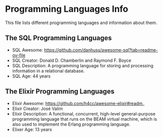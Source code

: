 # Programming Languages Info
This file lists different programming languages and information about them.

## The SQL Programming Languages
- SQL Awesome: https://github.com/danhuss/awesome-sql?tab=readme-ov-file
- SQL Creator: Donald D. Chamberlin and Raymond F. Boyce
- SQL Description: A programming language for storing and processing information in a relational database.
- SQL Age: 44 years

## The Elixir Programming Languages
- Elixir Awesome: https://github.com/h4cc/awesome-elixir#readm_
- Elixir Creator: José Valim
- Elixir Description: A functional, concurrent, high-level general-purpose programming language that runs on the BEAM 
			virtual machine, which is also used to implement the Erlang programming language.
- Elixer Age: 13 years
